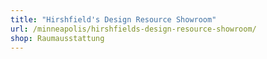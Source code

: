 ```yaml
---
title: "Hirshfield's Design Resource Showroom"
url: /minneapolis/hirshfields-design-resource-showroom/
shop: Raumausstattung
---
```

